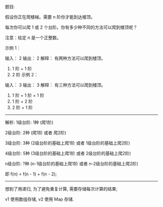 题目:

假设你正在爬楼梯。需要 n 阶你才能到达楼顶。

每次你可以爬 1 或 2 个台阶。你有多少种不同的方法可以爬到楼顶呢？

注意：给定 n 是一个正整数。

示例 1：

输入： 2
输出： 2
解释： 有两种方法可以爬到楼顶。
1.  1 阶 + 1 阶
2.  2 阶
示例 2：

输入： 3
输出： 3
解释： 有三种方法可以爬到楼顶。
1.  1 阶 + 1 阶 + 1 阶
2.  1 阶 + 2 阶
3.  2 阶 + 1 阶

-----------------------------------------------------------------------------

解析:
1级台阶: 1种 (爬1阶)

2级台阶: 2种 (爬1阶 或者 爬2阶)

3级台阶: 3种 (2级台阶的基础上爬1阶 或者 1级台阶的基础上爬2阶)

4级台阶: 5种 (3级台阶的基础上爬1阶 或者 2级台阶的基础上爬2阶)

n级台阶: ?种 (n-1级台阶的基础上爬1阶 或者 n-2级台阶的基础上爬2阶)

即 f(n) = f(n - 1) + f(n - 2);

-----------------------------------------------------------------------------



想到了用递归, 为了避免重复计算, 需要存储每次计算的结果;

v1 使用数组存储, v2 使用 Map 存储.